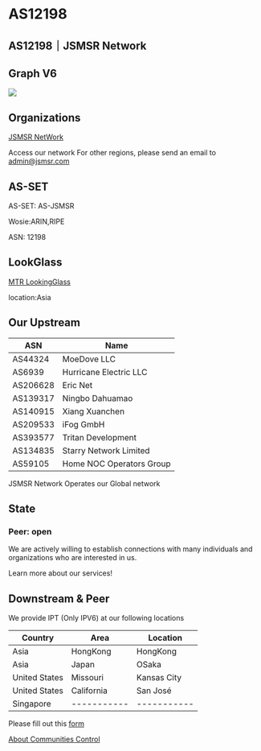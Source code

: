 # AS12198
## AS12198｜JSMSR Network  


## Graph V6
![](https://bgp.he.net/graphs/as12198-ipv6.svg)


## Organizations
[JSMSR NetWork](https://www.peeringdb.com/org/28213)


Access our network
For other regions, please send an email to [admin@jsmsr.com](mailto:admin@jsmsr.com)

##  AS-SET
AS-SET: AS-JSMSR

Wosie:ARIN,RIPE

ASN: 12198

## LookGlass
[MTR LookingGlass](https://lg.jsmsr.com)

location:Asia

## Our Upstream

| ASN               |   Name   |
|---------------------|----------|
| AS44324      | MoeDove LLC  | 
| AS6939       | Hurricane Electric LLC   | 
| AS206628       | Eric Net  | 
| AS139317       | Ningbo Dahuamao  |
| AS140915     | Xiang Xuanchen  |
| AS209533       | iFog GmbH  |
| AS393577      | Tritan Development  |
| AS134835      | Starry Network Limited  |
| AS59105      | Home NOC Operators Group  |

JSMSR Network Operates our Global network

## State

### Peer: open

We are actively willing to establish connections with many individuals and organizations who are interested in us.

Learn more about our services!

## Downstream & Peer

We provide IPT (Only IPV6) at our following locations

| Country             |   Area        |    Location    |
|---------------------|---------------|----------------|
| Asia                | HongKong      |    HongKong    |
| Asia                | Japan         |  OSaka         |
| United States       | Missouri      | Kansas City    |
| United States       | California    | San José       |
| Singapore           | -----------   | -----------    |

Please fill out this [form](https://forms.gle/sFqpNTaWgsFxX7jk6) 


[About Communities Control](https://peer.jsmsr.com/Communities/)
